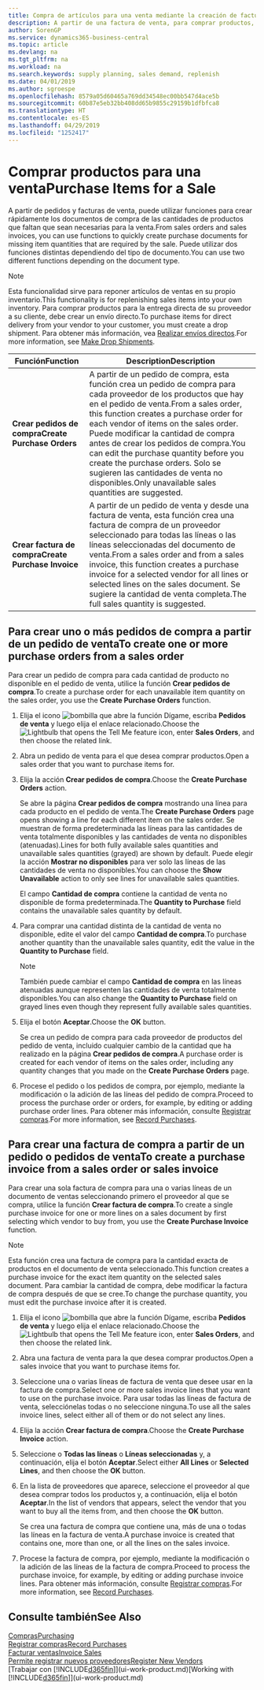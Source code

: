 ```yaml
---
title: Compra de artículos para una venta mediante la creación de facturas de compra | Documentos de Microsoft
description: A partir de una factura de venta, para comprar productos, puede crear una factura de compra de un proveedor.
author: SorenGP
ms.service: dynamics365-business-central
ms.topic: article
ms.devlang: na
ms.tgt_pltfrm: na
ms.workload: na
ms.search.keywords: supply planning, sales demand, replenish
ms.date: 04/01/2019
ms.author: sgroespe
ms.openlocfilehash: 8579a05d60465a769dd34548ec00bb547d4ace5b
ms.sourcegitcommit: 60b87e5eb32bb408dd65b9855c29159b1dfbfca8
ms.translationtype: HT
ms.contentlocale: es-ES
ms.lasthandoff: 04/29/2019
ms.locfileid: "1252417"
---
```

# <a name="purchase-items-for-a-sale"></a><span data-ttu-id="b66ac-103">Comprar productos para una venta</span><span class="sxs-lookup"><span data-stu-id="b66ac-103">Purchase Items for a Sale</span></span>
<span data-ttu-id="b66ac-104">A partir de pedidos y facturas de venta, puede utilizar funciones para crear rápidamente los documentos de compra de las cantidades de productos que faltan que sean necesarias para la venta.</span><span class="sxs-lookup"><span data-stu-id="b66ac-104">From sales orders and sales invoices, you can use functions to quickly create purchase documents for missing item quantities that are required by the sale.</span></span> <span data-ttu-id="b66ac-105">Puede utilizar dos funciones distintas dependiendo del tipo de documento.</span><span class="sxs-lookup"><span data-stu-id="b66ac-105">You can use two different functions depending on the document type.</span></span>

> [!Note]
> <span data-ttu-id="b66ac-106">Esta funcionalidad sirve para reponer artículos de ventas en su propio inventario.</span><span class="sxs-lookup"><span data-stu-id="b66ac-106">This functionality is for replenishing sales items into your own inventory.</span></span> <span data-ttu-id="b66ac-107">Para comprar productos para la entrega directa de su proveedor a su cliente, debe crear un envío directo.</span><span class="sxs-lookup"><span data-stu-id="b66ac-107">To purchase items for direct delivery from your vendor to your customer, you must create a drop shipment.</span></span> <span data-ttu-id="b66ac-108">Para obtener más información, vea [Realizar envíos directos](sales-how-drop-shipment.md).</span><span class="sxs-lookup"><span data-stu-id="b66ac-108">For more information, see [Make Drop Shipments](sales-how-drop-shipment.md).</span></span>   

|<span data-ttu-id="b66ac-109">Función</span><span class="sxs-lookup"><span data-stu-id="b66ac-109">Function</span></span>|<span data-ttu-id="b66ac-110">Description</span><span class="sxs-lookup"><span data-stu-id="b66ac-110">Description</span></span>|
|--------|-----------|
|<span data-ttu-id="b66ac-111">**Crear pedidos de compra**</span><span class="sxs-lookup"><span data-stu-id="b66ac-111">**Create Purchase Orders**</span></span>|<span data-ttu-id="b66ac-112">A partir de un pedido de compra, esta función crea un pedido de compra para cada proveedor de los productos que hay en el pedido de venta.</span><span class="sxs-lookup"><span data-stu-id="b66ac-112">From a sales order, this function creates a purchase order for each vendor of items on the sales order.</span></span> <span data-ttu-id="b66ac-113">Puede modificar la cantidad de compra antes de crear los pedidos de compra.</span><span class="sxs-lookup"><span data-stu-id="b66ac-113">You can edit the purchase quantity before you create the purchase orders.</span></span> <span data-ttu-id="b66ac-114">Solo se sugieren las cantidades de venta no disponibles.</span><span class="sxs-lookup"><span data-stu-id="b66ac-114">Only unavailable sales quantities are suggested.</span></span>
|<span data-ttu-id="b66ac-115">**Crear factura de compra**</span><span class="sxs-lookup"><span data-stu-id="b66ac-115">**Create Purchase Invoice**</span></span>|<span data-ttu-id="b66ac-116">A partir de un pedido de venta y desde una factura de venta, esta función crea una factura de compra de un proveedor seleccionado para todas las líneas o las líneas seleccionadas del documento de venta.</span><span class="sxs-lookup"><span data-stu-id="b66ac-116">From a sales order and from a sales invoice, this function creates a purchase invoice for a selected vendor for all lines or selected lines on the sales document.</span></span> <span data-ttu-id="b66ac-117">Se sugiere la cantidad de venta completa.</span><span class="sxs-lookup"><span data-stu-id="b66ac-117">The full sales quantity is suggested.</span></span>|

## <a name="to-create-one-or-more-purchase-orders-from-a-sales-order"></a><span data-ttu-id="b66ac-118">Para crear uno o más pedidos de compra a partir de un pedido de venta</span><span class="sxs-lookup"><span data-stu-id="b66ac-118">To create one or more purchase orders from a sales order</span></span>
<span data-ttu-id="b66ac-119">Para crear un pedido de compra para cada cantidad de producto no disponible en el pedido de venta, utilice la función **Crear pedidos de compra**.</span><span class="sxs-lookup"><span data-stu-id="b66ac-119">To create a purchase order for each unavailable item quantity on the sales order, you use the **Create Purchase Orders** function.</span></span>

1. <span data-ttu-id="b66ac-120">Elija el icono ![bombilla que abre la función Dígame](media/ui-search/search_small.png "Dígame que desea hacer"), escriba **Pedidos de venta** y luego elija el enlace relacionado.</span><span class="sxs-lookup"><span data-stu-id="b66ac-120">Choose the ![Lightbulb that opens the Tell Me feature](media/ui-search/search_small.png "Tell me what you want to do") icon, enter **Sales Orders**, and then choose the related link.</span></span>
2. <span data-ttu-id="b66ac-121">Abra un pedido de venta para el que desea comprar productos.</span><span class="sxs-lookup"><span data-stu-id="b66ac-121">Open a sales order that you want to purchase items for.</span></span>
3. <span data-ttu-id="b66ac-122">Elija la acción **Crear pedidos de compra**.</span><span class="sxs-lookup"><span data-stu-id="b66ac-122">Choose the **Create Purchase Orders** action.</span></span>

    <span data-ttu-id="b66ac-123">Se abre la página **Crear pedidos de compra** mostrando una línea para cada producto en el pedido de venta.</span><span class="sxs-lookup"><span data-stu-id="b66ac-123">The **Create Purchase Orders** page opens showing a line for each different item on the sales order.</span></span> <span data-ttu-id="b66ac-124">Se muestran de forma predeterminada las líneas para las cantidades de venta totalmente disponibles y las cantidades de venta no disponibles (atenuadas).</span><span class="sxs-lookup"><span data-stu-id="b66ac-124">Lines for both fully available sales quantities and unavailable sales quantities (grayed) are shown by default.</span></span> <span data-ttu-id="b66ac-125">Puede elegir la acción **Mostrar no disponibles** para ver solo las líneas de las cantidades de venta no disponibles.</span><span class="sxs-lookup"><span data-stu-id="b66ac-125">You can choose the **Show Unavailable** action to only see lines for unavailable sales quantities.</span></span>

    <span data-ttu-id="b66ac-126">El campo **Cantidad de compra** contiene la cantidad de venta no disponible de forma predeterminada.</span><span class="sxs-lookup"><span data-stu-id="b66ac-126">The **Quantity to Purchase** field contains the unavailable sales quantity by default.</span></span>
4. <span data-ttu-id="b66ac-127">Para comprar una cantidad distinta de la cantidad de venta no disponible, edite el valor del campo **Cantidad de compra**.</span><span class="sxs-lookup"><span data-stu-id="b66ac-127">To purchase another quantity than the unavailable sales quantity, edit the value in the **Quantity to Purchase** field.</span></span>

    > [!NOTE]  
    >   <span data-ttu-id="b66ac-128">También puede cambiar el campo **Cantidad de compra** en las líneas atenuadas aunque representen las cantidades de venta totalmente disponibles.</span><span class="sxs-lookup"><span data-stu-id="b66ac-128">You can also change the **Quantity to Purchase** field on grayed lines even though they represent fully available sales quantities.</span></span>
5. <span data-ttu-id="b66ac-129">Elija el botón **Aceptar**.</span><span class="sxs-lookup"><span data-stu-id="b66ac-129">Choose the **OK** button.</span></span>

    <span data-ttu-id="b66ac-130">Se crea un pedido de compra para cada proveedor de productos del pedido de venta, incluido cualquier cambio de la cantidad que ha realizado en la página **Crear pedidos de compra**.</span><span class="sxs-lookup"><span data-stu-id="b66ac-130">A purchase order is created for each vendor of items on the sales order, including any quantity changes that you made on the **Create Purchase Orders** page.</span></span>
7. <span data-ttu-id="b66ac-131">Procese el pedido o los pedidos de compra, por ejemplo, mediante la modificación o la adición de las líneas del pedido de compra.</span><span class="sxs-lookup"><span data-stu-id="b66ac-131">Proceed to process the purchase order or orders, for example, by editing or adding purchase order lines.</span></span> <span data-ttu-id="b66ac-132">Para obtener más información, consulte [Registrar compras](purchasing-how-record-purchases.md).</span><span class="sxs-lookup"><span data-stu-id="b66ac-132">For more information, see [Record Purchases](purchasing-how-record-purchases.md).</span></span>


## <a name="to-create-a-purchase-invoice-from-a-sales-order-or-sales-invoice"></a><span data-ttu-id="b66ac-133">Para crear una factura de compra a partir de un pedido o pedidos de venta</span><span class="sxs-lookup"><span data-stu-id="b66ac-133">To create a purchase invoice from a sales order or sales invoice</span></span>
<span data-ttu-id="b66ac-134">Para crear una sola factura de compra para una o varias líneas de un documento de ventas seleccionando primero el proveedor al que se compra, utilice la función **Crear factura de compra**.</span><span class="sxs-lookup"><span data-stu-id="b66ac-134">To create a single purchase invoice for one or more lines on a sales document by first selecting which vendor to buy from, you use the **Create Purchase Invoice** function.</span></span>

> [!NOTE]  
>   <span data-ttu-id="b66ac-135">Esta función crea una factura de compra para la cantidad exacta de productos en el documento de venta seleccionado.</span><span class="sxs-lookup"><span data-stu-id="b66ac-135">This function creates a purchase invoice for the exact item quantity on the selected sales document.</span></span> <span data-ttu-id="b66ac-136">Para cambiar la cantidad de compra, debe modificar la factura de compra después de que se cree.</span><span class="sxs-lookup"><span data-stu-id="b66ac-136">To change the purchase quantity, you must edit the purchase invoice after it is created.</span></span>  

1. <span data-ttu-id="b66ac-137">Elija el icono ![bombilla que abre la función Dígame](media/ui-search/search_small.png "Dígame que desea hacer"), escriba **Pedidos de venta** y luego elija el enlace relacionado.</span><span class="sxs-lookup"><span data-stu-id="b66ac-137">Choose the ![Lightbulb that opens the Tell Me feature](media/ui-search/search_small.png "Tell me what you want to do") icon, enter **Sales Orders**, and then choose the related link.</span></span>
2. <span data-ttu-id="b66ac-138">Abra una factura de venta para la que desea comprar productos.</span><span class="sxs-lookup"><span data-stu-id="b66ac-138">Open a sales invoice that you want to purchase items for.</span></span>
3. <span data-ttu-id="b66ac-139">Seleccione una o varias líneas de factura de venta que desee usar en la factura de compra.</span><span class="sxs-lookup"><span data-stu-id="b66ac-139">Select one or more sales invoice lines that you want to use on the purchase invoice.</span></span> <span data-ttu-id="b66ac-140">Para usar todas las líneas de factura de venta, selecciónelas todas o no seleccione ninguna.</span><span class="sxs-lookup"><span data-stu-id="b66ac-140">To use all the sales invoice lines, select either all of them or do not select any lines.</span></span>
4. <span data-ttu-id="b66ac-141">Elija la acción **Crear factura de compra**.</span><span class="sxs-lookup"><span data-stu-id="b66ac-141">Choose the **Create Purchase Invoice** action.</span></span>
5. <span data-ttu-id="b66ac-142">Seleccione o **Todas las líneas** o **Líneas seleccionadas** y, a continuación, elija el botón **Aceptar**.</span><span class="sxs-lookup"><span data-stu-id="b66ac-142">Select either **All Lines** or **Selected Lines**, and then choose the **OK** button.</span></span>  
6. <span data-ttu-id="b66ac-143">En la lista de proveedores que aparece, seleccione el proveedor al que desea comprar todos los productos y, a continuación, elija el botón **Aceptar**.</span><span class="sxs-lookup"><span data-stu-id="b66ac-143">In the list of vendors that appears, select the vendor that you want to buy all the items from, and then choose the **OK** button.</span></span>

    <span data-ttu-id="b66ac-144">Se crea una factura de compra que contiene una, más de una o todas las líneas en la factura de venta.</span><span class="sxs-lookup"><span data-stu-id="b66ac-144">A purchase invoice is created that contains one, more than one, or all the lines on the sales invoice.</span></span>
7. <span data-ttu-id="b66ac-145">Procese la factura de compra, por ejemplo, mediante la modificación o la adición de las líneas de la factura de compra.</span><span class="sxs-lookup"><span data-stu-id="b66ac-145">Proceed to process the purchase invoice, for example, by editing or adding purchase invoice lines.</span></span> <span data-ttu-id="b66ac-146">Para obtener más información, consulte [Registrar compras](purchasing-how-record-purchases.md).</span><span class="sxs-lookup"><span data-stu-id="b66ac-146">For more information, see [Record Purchases](purchasing-how-record-purchases.md).</span></span>

## <a name="see-also"></a><span data-ttu-id="b66ac-147">Consulte también</span><span class="sxs-lookup"><span data-stu-id="b66ac-147">See Also</span></span>
[<span data-ttu-id="b66ac-148">Compras</span><span class="sxs-lookup"><span data-stu-id="b66ac-148">Purchasing</span></span>](purchasing-manage-purchasing.md)  
[<span data-ttu-id="b66ac-149">Registrar compras</span><span class="sxs-lookup"><span data-stu-id="b66ac-149">Record Purchases</span></span>](purchasing-how-record-purchases.md)  
[<span data-ttu-id="b66ac-150">Facturar ventas</span><span class="sxs-lookup"><span data-stu-id="b66ac-150">Invoice Sales</span></span>](sales-how-invoice-sales.md)  
[<span data-ttu-id="b66ac-151">Permite registrar nuevos proveedores</span><span class="sxs-lookup"><span data-stu-id="b66ac-151">Register New Vendors</span></span>](purchasing-how-register-new-vendors.md)  
<span data-ttu-id="b66ac-152">[Trabajar con [!INCLUDE[d365fin](includes/d365fin_md.md)]](ui-work-product.md)</span><span class="sxs-lookup"><span data-stu-id="b66ac-152">[Working with [!INCLUDE[d365fin](includes/d365fin_md.md)]](ui-work-product.md)</span></span>
